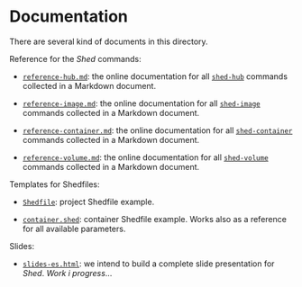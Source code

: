 # Documentation

There are several kind of documents in this directory.

Reference for the _Shed_ commands:

* [`reference-hub.md`](reference-hub.md): the online documentation for all [`shed-hub`](../shed-hub) commands collected in a Markdown document.

* [`reference-image.md`](reference-image.md): the online documentation for all [`shed-image`](../shed-image) commands collected in a Markdown document.

* [`reference-container.md`](reference-container.md): the online documentation for all [`shed-container`](../shed-container) commands collected in a Markdown document.

* [`reference-volume.md`](reference-volume.md): the online documentation for all [`shed-volume`](../shed-volume) commands collected in a Markdown document.

Templates for Shedfiles:

* [`Shedfile`](Shedfile): project Shedfile example.

* [`container.shed`](container.shed): container Shedfile example. Works also as a reference for all available parameters.

Slides:

* [`slides-es.html`](slides-es.html): we intend to build a  complete slide presentation for _Shed_. _Work i progress_&hellip;

<!--
vim:syntax=markdown:et:ts=4:sw=4:ai
-->
